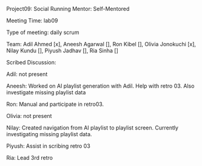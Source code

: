 Project09: Social Running
Mentor: Self-Mentored

Meeting Time: lab09 

Type of meeting: daily scrum

Team: Adil Ahmed [x], Aneesh Agarwal [], Ron Kibel [], Olivia Jonokuchi [x], Nilay Kundu [], Piyush Jadhav [], Ria Sinha []

Scribed Discussion:

Adil: not present

Aneesh: Worked on AI playlist generation with Adil. Help with retro 03. Also investigate missing playlist data

Ron: Manual and participate in retro03.

Olivia: not present

Nilay: Created navigation from AI playlist to playlist screen. Currently investigating missing playlist data.

Piyush: Assist in scribing retro 03

Ria: Lead 3rd retro
